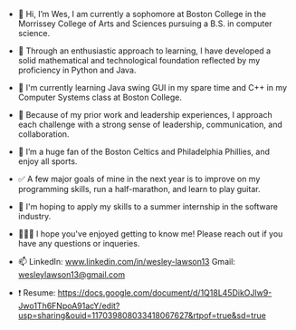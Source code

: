 - 👋 Hi, I’m Wes, I am currently a sophomore at Boston College in the Morrissey College of Arts and Sciences pursuing a B.S. in computer science.
- 🌱 Through an enthusiastic approach to learning, I have developed a solid mathematical and technological foundation reflected by my proficiency in Python and Java.
- 📝 I'm currently learning Java swing GUI in my spare time and C++ in my Computer Systems class at Boston College. 
- 💪 Because of my prior work and leadership experiences, I approach each challenge with a strong sense of leadership, communication, and collaboration.
- 🏀 I’m a huge fan of the Boston Celtics and Philadelphia Phillies, and enjoy all sports.
- ✅ A few major goals of mine in the next year is to improve on my programming skills, run a half-marathon, and learn to play guitar.
- 🌆 I'm hoping to apply my skills to a summer internship in the software industry.
- 👨🏻‍🦰 I hope you've enjoyed getting to know me! Please reach out if you have any questions or inqueries.

- 📫 LinkedIn: www.linkedin.com/in/wesley-lawson13    Gmail: wesleylawson13@gmail.com
- ❗️ Resume: https://docs.google.com/document/d/1Q18L45DikOJlw9-Jwo1Th6FNpoA91acY/edit?usp=sharing&ouid=117039808033418067627&rtpof=true&sd=true
  

<!---
wesley-lawson13/wesley-lawson13 is a ✨ special ✨ repository because its `README.md` (this file) appears on your GitHub profile.
You can click the Preview link to take a look at your changes.
--->
